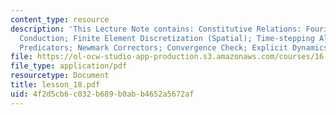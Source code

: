 ```yaml
---
content_type: resource
description: 'This Lecture Note contains: Constitutive Relations: Fourier Law of Heat
  Conduction; Finite Element Discretization (Spatial); Time-stepping Algorithms; Newmark
  Predicators; Newmark Correctors; Convergence Check; Explicit Dynamics.'
file: https://ol-ocw-studio-app-production.s3.amazonaws.com/courses/16-225-computational-mechanics-of-materials-fall-2003/4f2d5cb6c032b689b0abb4652a5672af_lesson_18.pdf
file_type: application/pdf
resourcetype: Document
title: lesson_18.pdf
uid: 4f2d5cb6-c032-b689-b0ab-b4652a5672af
---
```

